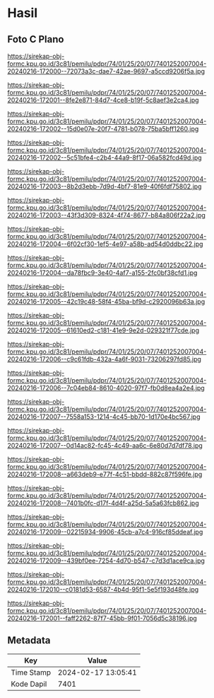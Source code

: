 # Hasil

## Foto C Plano

https://sirekap-obj-formc.kpu.go.id/3c81/pemilu/pdpr/74/01/25/20/07/7401252007004-20240216-172000--72073a3c-dae7-42ae-9697-a5ccd9206f5a.jpg

https://sirekap-obj-formc.kpu.go.id/3c81/pemilu/pdpr/74/01/25/20/07/7401252007004-20240216-172001--8fe2e871-84d7-4ce8-b19f-5c8aef3e2ca4.jpg

https://sirekap-obj-formc.kpu.go.id/3c81/pemilu/pdpr/74/01/25/20/07/7401252007004-20240216-172002--15d0e07e-20f7-4781-b078-75ba5bff1260.jpg

https://sirekap-obj-formc.kpu.go.id/3c81/pemilu/pdpr/74/01/25/20/07/7401252007004-20240216-172002--5c51bfe4-c2b4-44a9-8f17-06a582fcd49d.jpg

https://sirekap-obj-formc.kpu.go.id/3c81/pemilu/pdpr/74/01/25/20/07/7401252007004-20240216-172003--8b2d3ebb-7d9d-4bf7-81e9-40f6fdf75802.jpg

https://sirekap-obj-formc.kpu.go.id/3c81/pemilu/pdpr/74/01/25/20/07/7401252007004-20240216-172003--43f3d309-8324-4f74-8677-b84a806f22a2.jpg

https://sirekap-obj-formc.kpu.go.id/3c81/pemilu/pdpr/74/01/25/20/07/7401252007004-20240216-172004--6f02cf30-1ef5-4e97-a58b-ad54d0ddbc22.jpg

https://sirekap-obj-formc.kpu.go.id/3c81/pemilu/pdpr/74/01/25/20/07/7401252007004-20240216-172004--da78fbc9-3e40-4af7-a155-2fc0bf38cfd1.jpg

https://sirekap-obj-formc.kpu.go.id/3c81/pemilu/pdpr/74/01/25/20/07/7401252007004-20240216-172005--42c19c48-58f4-45ba-bf9d-c2920096b63a.jpg

https://sirekap-obj-formc.kpu.go.id/3c81/pemilu/pdpr/74/01/25/20/07/7401252007004-20240216-172005--61610ed2-c181-41e9-9e2d-029321f77cde.jpg

https://sirekap-obj-formc.kpu.go.id/3c81/pemilu/pdpr/74/01/25/20/07/7401252007004-20240216-172006--c9c61fdb-432a-4a6f-9031-73206297fd85.jpg

https://sirekap-obj-formc.kpu.go.id/3c81/pemilu/pdpr/74/01/25/20/07/7401252007004-20240216-172006--7c04eb84-8610-4020-97f7-fb0d8ea4a2e4.jpg

https://sirekap-obj-formc.kpu.go.id/3c81/pemilu/pdpr/74/01/25/20/07/7401252007004-20240216-172007--7558a153-1214-4c45-bb70-1d170e4bc567.jpg

https://sirekap-obj-formc.kpu.go.id/3c81/pemilu/pdpr/74/01/25/20/07/7401252007004-20240216-172007--0d14ac82-fc45-4c49-aa6c-6e80d7d7df78.jpg

https://sirekap-obj-formc.kpu.go.id/3c81/pemilu/pdpr/74/01/25/20/07/7401252007004-20240216-172008--a663deb9-e77f-4c51-bbdd-882c87f596fe.jpg

https://sirekap-obj-formc.kpu.go.id/3c81/pemilu/pdpr/74/01/25/20/07/7401252007004-20240216-172008--7401b0fc-d17f-4d4f-a25d-5a5a63fcb862.jpg

https://sirekap-obj-formc.kpu.go.id/3c81/pemilu/pdpr/74/01/25/20/07/7401252007004-20240216-172009--02215934-9906-45cb-a7c4-916cf85ddeaf.jpg

https://sirekap-obj-formc.kpu.go.id/3c81/pemilu/pdpr/74/01/25/20/07/7401252007004-20240216-172009--439bf0ee-7254-4d70-b547-c7d3d1ace9ca.jpg

https://sirekap-obj-formc.kpu.go.id/3c81/pemilu/pdpr/74/01/25/20/07/7401252007004-20240216-172010--c0181d53-6587-4b4d-95f1-5e5f193d48fe.jpg

https://sirekap-obj-formc.kpu.go.id/3c81/pemilu/pdpr/74/01/25/20/07/7401252007004-20240216-172001--faff2262-87f7-45bb-9f01-7056d5c38196.jpg


## Metadata

| Key        | Value               |
| ---------- | ------------------- |
| Time Stamp | 2024-02-17 13:05:41 |
| Kode Dapil | 7401                |



